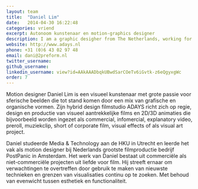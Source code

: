 ```yaml
---
layout: team
title:  "Daniel Lim"
date:   2014-04-30 16:22:48
categories: vriend
excerpt: Autonoom kunstenaar en motion-graphics designer
description: I am a graphic desigher from The Netherlands, working for my self since 2009 and recently under the name Studio 210 as a collective of creative designer and developers.
website: http://www.adays.nl
phone: +31 (0)6 43 02 97 48
email: dani@2preform.nl
twitter_username:
github_username:
linkedin_username: view?id=AAkAAADbqkUBwdSarCOeTv6iGvtk-z6eQgyxgWc
order: 7
---
```

Motion designer Daniel Lim is een visueel kunstenaar met grote passie voor sferische beelden die tot stand komen door een mix van grafische en organische vormen. Zijn hybrid design filmstudio ADAYS richt zich op regie, design en productie van visueel aantrekkelijke films en 2D/3D animaties die bijvoorbeeld worden ingezet als commercial, infomercial, explanatory video, preroll, muziekclip, short of corporate film, visual effects of als visual art project.

Daniel studeerde Media & Technology aan de HKU in Utrecht en leerde het vak als motion designer bij Nederlands grootste filmproductie bedrijf PostPanic in Amsterdam. Het werk van Daniel bestaat uit commerciële als niet-commerciële projecten uit liefde voor film. Hij streeft ernaar om verwachtingen te overtreffen door gebruik te maken van nieuwste technieken en grenzen van visualisaties continu op te zoeken. Met behoud van evenwicht tussen esthetiek en functionaliteit.
